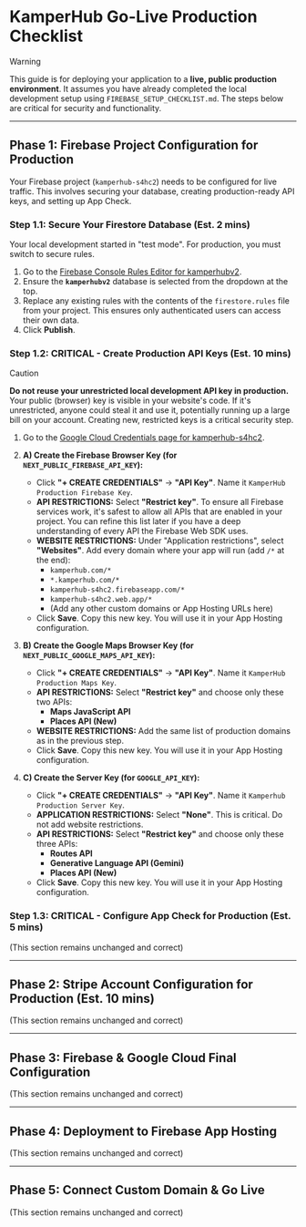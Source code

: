 
# KamperHub Go-Live Production Checklist

> [!WARNING]
> This guide is for deploying your application to a **live, public production environment**. It assumes you have already completed the local development setup using `FIREBASE_SETUP_CHECKLIST.md`. The steps below are critical for security and functionality.

---

## **Phase 1: Firebase Project Configuration for Production**

Your Firebase project (`kamperhub-s4hc2`) needs to be configured for live traffic. This involves securing your database, creating production-ready API keys, and setting up App Check.

### **Step 1.1: Secure Your Firestore Database (Est. 2 mins)**

Your local development started in "test mode". For production, you must switch to secure rules.

1.  Go to the [Firebase Console Rules Editor for kamperhubv2](https://console.firebase.google.com/u/0/project/kamperhub-s4hc2/firestore/databases/-kamperhubv2-/rules).
2.  Ensure the **`kamperhubv2`** database is selected from the dropdown at the top.
3.  Replace any existing rules with the contents of the `firestore.rules` file from your project. This ensures only authenticated users can access their own data.
4.  Click **Publish**.

### **Step 1.2: CRITICAL - Create Production API Keys (Est. 10 mins)**

> [!CAUTION]
> **Do not reuse your unrestricted local development API key in production.** Your public (browser) key is visible in your website's code. If it's unrestricted, anyone could steal it and use it, potentially running up a large bill on your account. Creating new, restricted keys is a critical security step.

1.  Go to the [Google Cloud Credentials page for kamperhub-s4hc2](https://console.cloud.google.com/apis/credentials?project=kamperhub-s4hc2).

2.  **A) Create the Firebase Browser Key (for `NEXT_PUBLIC_FIREBASE_API_KEY`):**
    *   Click **"+ CREATE CREDENTIALS"** -> **"API Key"**. Name it `KamperHub Production Firebase Key`.
    *   **API RESTRICTIONS:** Select **"Restrict key"**. To ensure all Firebase services work, it's safest to allow all APIs that are enabled in your project. You can refine this list later if you have a deep understanding of every API the Firebase Web SDK uses.
    *   **WEBSITE RESTRICTIONS:** Under "Application restrictions", select **"Websites"**. Add every domain where your app will run (add `/*` at the end):
        *   `kamperhub.com/*`
        *   `*.kamperhub.com/*`
        *   `kamperhub-s4hc2.firebaseapp.com/*`
        *   `kamperhub-s4hc2.web.app/*`
        *   (Add any other custom domains or App Hosting URLs here)
    *   Click **Save**. Copy this new key. You will use it in your App Hosting configuration.

3.  **B) Create the Google Maps Browser Key (for `NEXT_PUBLIC_GOOGLE_MAPS_API_KEY`):**
    *   Click **"+ CREATE CREDENTIALS"** -> **"API Key"**. Name it `KamperHub Production Maps Key`.
    *   **API RESTRICTIONS:** Select **"Restrict key"** and choose only these two APIs:
        *   **Maps JavaScript API**
        *   **Places API (New)**
    *   **WEBSITE RESTRICTIONS:** Add the same list of production domains as in the previous step.
    *   Click **Save**. Copy this new key. You will use it in your App Hosting configuration.

4.  **C) Create the Server Key (for `GOOGLE_API_KEY`):**
    *   Click **"+ CREATE CREDENTIALS"** -> **"API Key"**. Name it `Kamperhub Production Server Key`.
    *   **APPLICATION RESTRICTIONS:** Select **"None"**. This is critical. Do not add website restrictions.
    *   **API RESTRICTIONS:** Select **"Restrict key"** and choose only these three APIs:
        *   **Routes API**
        *   **Generative Language API (Gemini)**
        *   **Places API (New)**
    *   Click **Save**. Copy this new key. You will use it in your App Hosting configuration.

### **Step 1.3: CRITICAL - Configure App Check for Production (Est. 5 mins)**
(This section remains unchanged and correct)

---

## **Phase 2: Stripe Account Configuration for Production (Est. 10 mins)**
(This section remains unchanged and correct)

---

## **Phase 3: Firebase & Google Cloud Final Configuration**
(This section remains unchanged and correct)

---

## **Phase 4: Deployment to Firebase App Hosting**
(This section remains unchanged and correct)

---

## **Phase 5: Connect Custom Domain & Go Live**
(This section remains unchanged and correct)
